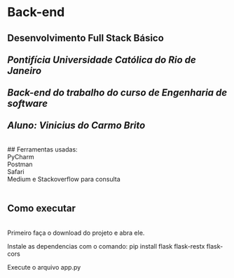 # Back-end

**Desenvolvimento Full Stack Básico**<br />
<br />
*Pontifícia Universidade Católica do Rio de Janeiro*<br />
<br />
*Back-end do trabalho do curso de Engenharia de software*<br />
<br />
*Aluno: Vinicius do Carmo Brito*<br />
---
<br />
## Ferramentas usadas:<br />
PyCharm<br />
Postman<br />
Safari<br />
Medium e Stackoverflow para consulta<br />
<br />

## Como executar<br />
<br />
Primeiro faça o download do projeto e abra ele.<br />

Instale as dependencias com o comando: pip install flask flask-restx flask-cors <br />

Execute o arquivo app.py <br />

